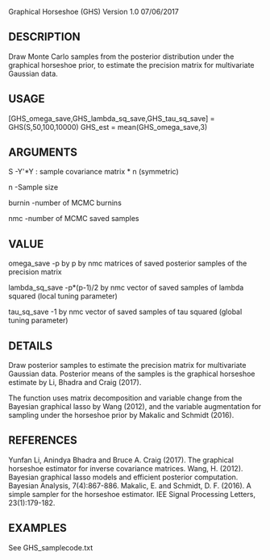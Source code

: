 
Graphical Horseshoe (GHS) Version 1.0 07/06/2017

DESCRIPTION
-----------
Draw Monte Carlo samples from the posterior distribution under the graphical horseshoe prior, to estimate the precision matrix for multivariate Gaussian data.

USAGE
-----
[GHS_omega_save,GHS_lambda_sq_save,GHS_tau_sq_save] = GHS(S,50,100,10000)
GHS_est = mean(GHS_omega_save,3)

ARGUMENTS
---------
S        -Y'*Y : sample covariance matrix * n (symmetric)

n        -Sample size

burnin   -number of MCMC burnins

nmc      -number of MCMC saved samples

VALUE
-----
omega_save       -p by p by nmc matrices of saved posterior samples of the precision matrix

lambda_sq_save   -p*(p-1)/2 by nmc vector of saved samples of lambda squared (local tuning parameter)

tau_sq_save      -1 by nmc vector of saved samples of tau squared (global tuning parameter)

DETAILS
-------
Draw posterior samples to estimate the precision matrix for multivariate Gaussian data. Posterior means of the samples is the graphical horseshoe estimate by Li, Bhadra and Craig (2017).

The function uses matrix decomposition and variable change from the Bayesian graphical lasso by Wang (2012), and the variable augmentation for sampling under the horseshoe prior by Makalic and Schmidt (2016). 

REFERENCES
----------
Yunfan Li, Anindya Bhadra and Bruce A. Craig (2017). The graphical horseshoe estimator for inverse covariance matrices.
Wang, H. (2012). Bayesian graphical lasso models and efficient posterior computation. Bayesian Analysis, 7(4):867-886.
Makalic, E. and Schmidt, D. F. (2016). A simple sampler for the horseshoe estimator. IEE Signal Processing Letters, 23(1):179-182.

EXAMPLES
--------
See GHS_samplecode.txt
